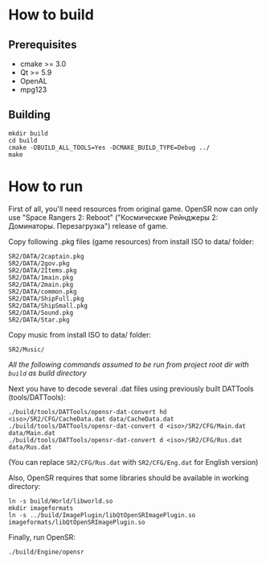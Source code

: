 # How to build

## Prerequisites

* cmake >= 3.0
* Qt >= 5.9
* OpenAL
* mpg123

## Building

    mkdir build
    cd build
    cmake -DBUILD_ALL_TOOLS=Yes -DCMAKE_BUILD_TYPE=Debug ../
    make 
    
# How to run

First of all, you'll need resources from original game. OpenSR now can only use 
"Space Rangers 2: Reboot" ("Космические Рейнджеры 2: Доминаторы. Перезагрузка")
release of game. 


Copy following .pkg files (game resources) from install ISO to data/ folder:
    
    SR2/DATA/2captain.pkg
    SR2/DATA/2gov.pkg
    SR2/DATA/2Items.pkg
    SR2/DATA/1main.pkg
    SR2/DATA/2main.pkg
    SR2/DATA/common.pkg
    SR2/DATA/ShipFull.pkg
    SR2/DATA/ShipSmall.pkg
    SR2/DATA/Sound.pkg
    SR2/DATA/Star.pkg

Copy music from install ISO to data/ folder:

    SR2/Music/

*All the following commands assumed to be run from project root dir with `build` as build directory*

Next you have to decode several .dat files using previously built DATTools 
(tools/DATTools):

    ./build/tools/DATTools/opensr-dat-convert hd <iso>/SR2/CFG/CacheData.dat data/CacheData.dat
    ./build/tools/DATTools/opensr-dat-convert d <iso>/SR2/CFG/Main.dat data/Main.dat
    ./build/tools/DATTools/opensr-dat-convert d <iso>/SR2/CFG/Rus.dat data/Rus.dat

(You can replace `SR2/CFG/Rus.dat` with `SR2/CFG/Eng.dat` for English version)

Also, OpenSR requires that some libraries should be available in working directory:
    
    ln -s build/World/libworld.so
    mkdir imageformats
    ln -s ../build/ImagePlugin/libQtOpenSRImagePlugin.so imageformats/libQtOpenSRImagePlugin.so

Finally, run OpenSR:
    
    ./build/Engine/opensr

